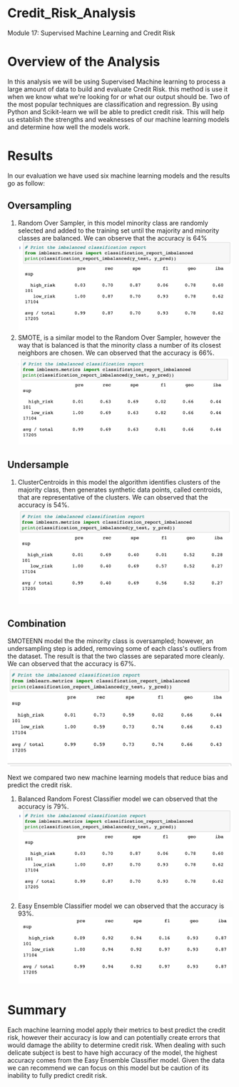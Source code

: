 # Credit_Risk_Analysis
Module 17: Supervised Machine Learning and Credit Risk

# Overview of the Analysis
In this analysis we will be using Supervised Machine learning to process a large amount of data to build and evaluate Credit Risk. this method is use it when we know what we're looking for or what our output should be. Two of the most popular techniques are classification and regression. By using Python and Scikit-learn we will be able to predict credit risk. This will help us establish the strengths and weaknesses of our machine learning models and determine how well the models work. 

# Results
In our evaluation we have used six machine learning models and the results go as follow:

## Oversampling
1.	Random Over Sampler, in this model minority class are randomly selected and added to the training set until the majority and minority classes are balanced. We can observe that the accuracy is 64%
![Random_Forest_Classifier_icr.jpeg](https://github.com/cynmmarin/Credit_Risk_Analysis/blob/0b543e67f6d99f574bc5a831afc1fee918c78c26/Images/Random_Forest_Classifier_icr.jpeg)
2.	SMOTE, is a similar model to the Random Over Sampler, however the way that is balanced is that the minority class a number of its closest neighbors are chosen. We can observed that the accuracy is 66%.
![SMOTE_Oversampling_icr.jpeg](https://github.com/cynmmarin/Credit_Risk_Analysis/blob/0b543e67f6d99f574bc5a831afc1fee918c78c26/Images/SMOTE_Oversampling_icr.jpeg)

## Undersample
1.	ClusterCentroids in this model the algorithm identifies clusters of the majority class, then generates synthetic data points, called centroids, that are representative of the clusters. We can observed that the accuracy is 54%.
![Undersampling_icr.jpeg](https://github.com/cynmmarin/Credit_Risk_Analysis/blob/0b543e67f6d99f574bc5a831afc1fee918c78c26/Images/Undersampling_icr.jpeg)

## Combination
SMOTEENN model the the minority class is oversampled; however, an undersampling step is added, removing some of each class's outliers from the dataset. The result is that the two classes are separated more cleanly. We can observed that the accuracy is 67%.
![Combination_Sampling_icr.jpeg](https://github.com/cynmmarin/Credit_Risk_Analysis/blob/0b543e67f6d99f574bc5a831afc1fee918c78c26/Images/Combination_Sampling_icr.jpeg)

Next we compared two new machine learning models that reduce bias and predict the credit risk.
1.	Balanced Random Forest Classifier model we can observed that the accuracy is 79%.
![Random_Forest_Classifier_icr.jpeg](https://github.com/cynmmarin/Credit_Risk_Analysis/blob/0b543e67f6d99f574bc5a831afc1fee918c78c26/Images/Random_Forest_Classifier_icr.jpeg)
2.	Easy Ensemble Classifier model we can observed that the accuracy is 93%.
![Easy_Ensemble_AdaBoost_Classifier_icr.jpeg](https://github.com/cynmmarin/Credit_Risk_Analysis/blob/0b543e67f6d99f574bc5a831afc1fee918c78c26/Images/Easy_Ensemble_AdaBoost_Classifier_icr.jpeg)

# Summary

Each machine learning model apply their metrics to best predict the credit risk, however their accuracy is low and can potentially create errors that would damage the ability to determine credit risk. When dealing with such delicate subject is best to have high accuracy of the model, the highest accuracy comes from the Easy Ensemble Classifier model. Given the data we can recommend we can focus on this model but be caution of its inability to fully predict credit risk. 

